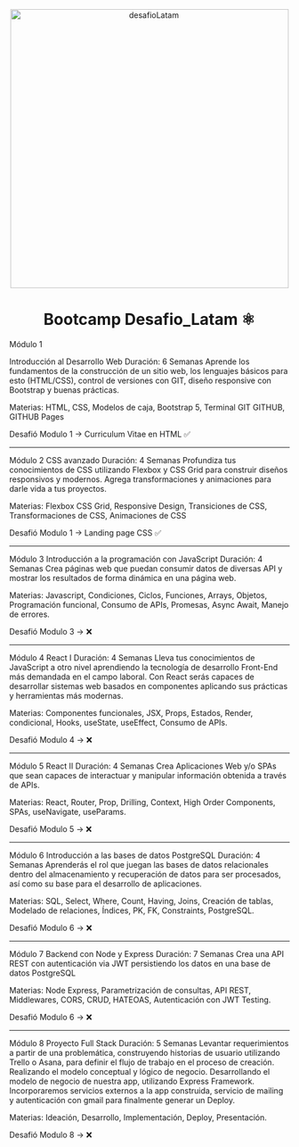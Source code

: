 <div align="center">

<img alt="desafioLatam" src="https://blog.desafiolatam.com/wp-content/uploads/2015/03/desafio-latam-logonegro.png" width="500" />

# Bootcamp Desafio_Latam ⚛️

</div>


Módulo 1

Introducción al Desarrollo Web
Duración: 6 Semanas
Aprende los fundamentos de la construcción de un sitio web, los lenguajes básicos para esto (HTML/CSS), control de versiones con GIT, diseño responsive con Bootstrap y buenas prácticas.

Materias: HTML, CSS, Modelos de caja, Bootstrap 5, Terminal GIT GITHUB, GITHUB Pages

Desafió Modulo 1 → Curriculum Vitae en HTML ✅

---------------------------------------------
Módulo 2
CSS avanzado
Duración: 4 Semanas
Profundiza tus conocimientos de CSS utilizando Flexbox y CSS Grid para construir diseños responsivos y modernos. Agrega transformaciones y animaciones para darle vida a tus proyectos.

Materias: Flexbox CSS Grid, Responsive Design, Transiciones de CSS, Transformaciones de CSS, Animaciones de CSS

Desafió Modulo 1 → Landing page CSS ✅

---------------------------------------------

Módulo 3
Introducción a la programación con JavaScript
Duración: 4 Semanas
Crea páginas web que puedan consumir datos de diversas API y mostrar los resultados de forma dinámica en una página web.

Materias: Javascript, Condiciones, Ciclos, Funciones, Arrays, Objetos, Programación funcional, Consumo de APIs, Promesas, Async Await, Manejo de errores.

Desafió Modulo 3 → ❌

---------------------------------------------

Módulo 4
React I
Duración: 4 Semanas
Lleva tus conocimientos de JavaScript a otro nivel aprendiendo la tecnología de desarrollo Front-End más demandada en el campo laboral. Con React serás capaces de desarrollar sistemas web basados en componentes aplicando sus prácticas y herramientas más modernas.

Materias: Componentes funcionales, JSX, Props, Estados, Render, condicional, Hooks, useState, useEffect, Consumo de APIs.

Desafió Modulo 4 → ❌

---------------------------------------------


Módulo 5
React II
Duración: 4 Semanas
Crea Aplicaciones Web y/o SPAs que sean capaces de interactuar y manipular información obtenida a través de APIs.

Materias: React, Router, Prop, Drilling, Context, High Order Components, SPAs, useNavigate, useParams.

Desafió Modulo 5 → ❌

---------------------------------------------

Módulo 6
Introducción a las bases de datos PostgreSQL
Duración: 4 Semanas
Aprenderás el rol que juegan las bases de datos relacionales dentro del almacenamiento y recuperación de datos para ser procesados, así como su base para el desarrollo de aplicaciones.

Materias: SQL, Select, Where, Count, Having, Joins, Creación de tablas, Modelado de relaciones, Índices, PK, FK, Constraints, PostgreSQL.

Desafió Modulo 6 → ❌

---------------------------------------------

Módulo 7
Backend con Node y Express
Duración: 7 Semanas
Crea una API REST con autenticación via JWT persistiendo los datos en una base de datos PostgreSQL

Materias: Node Express, Parametrización de consultas, API REST, Middlewares, CORS, CRUD, HATEOAS, Autenticación con JWT Testing.
 
Desafió Modulo 6 → ❌

---------------------------------------------

Módulo 8
Proyecto Full Stack
Duración: 5 Semanas
Levantar requerimientos a partir de una problemática, construyendo historias de usuario utilizando Trello o Asana, para definir el flujo de trabajo en el proceso de creación. Realizando el modelo conceptual y lógico de negocio. Desarrollando el modelo de negocio de nuestra app, utilizando Express Framework. Incorporaremos servicios externos a la app construida, servicio de mailing y autenticación con gmail para finalmente generar un Deploy.

Materias: Ideación, Desarrollo, Implementación, Deploy, Presentación.

Desafió Modulo 8 → ❌




